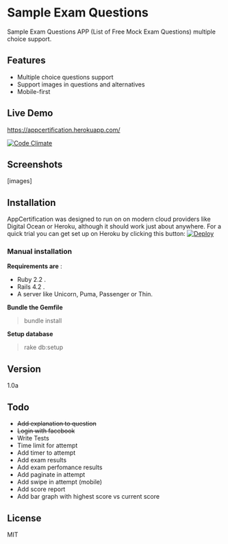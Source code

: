 # Sample Exam Questions

Sample Exam Questions APP (List of Free Mock Exam Questions) multiple choice support.

## Features

 - Multiple choice questions support
 - Support images in questions and alternatives
 - Mobile-first
 
## Live Demo

 https://appcertification.herokuapp.com/
 
 [![Code Climate](https://codeclimate.com/github/rog3r/sample_exam_questions/badges/gpa.svg)](https://codeclimate.com/github/rog3r/sample_exam_questions) 
 
## Screenshots

 [images]
 
## Installation

 AppCertification was designed to run on on modern cloud providers like Digital Ocean or Heroku, although it should work just about anywhere. For a quick trial you can get set up on Heroku by clicking this button:
 <a href="https://heroku.com/deploy?template=https://github.com/rog3r/sample_exam_questions">
  <img src="https://www.herokucdn.com/deploy/button.svg" alt="Deploy">
</a>

### Manual installation

**Requirements are** :

* Ruby 2.2 .
* Rails 4.2 .
* A server like Unicorn, Puma, Passenger or Thin.
 
**Bundle the Gemfile**
 > bundle install

**Setup database**
 > rake db:setup

## Version
   1.0a
   

## Todo
 - ~~Add explanation to question~~
 - ~~Login with facebook~~
 - Write Tests
 - Time limit for attempt
 - Add timer to attempt
 - Add exam results
 - Add exam perfomance results
 - Add paginate in attempt
 - Add swipe in attempt (mobile)
 - Add score report
 - Add bar graph with highest score vs current score

## License
   MIT
